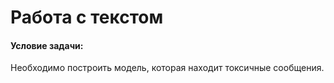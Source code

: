 # Работа с текстом

#### Условие задачи:

Необходимо построить модель, которая находит токсичные сообщения.
